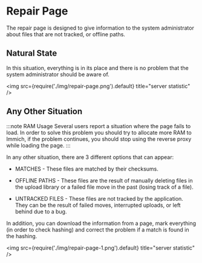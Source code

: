 # Repair Page

The repair page is designed to give information to the system administrator about files that are not tracked, or offline paths.

## Natural State

In this situation, everything is in its place and there is no problem that the system administrator should be aware of.

<img src={require('./img/repair-page.png').default} title="server statistic" />

## Any Other Situation

:::note RAM Usage
Several users report a situation where the page fails to load. In order to solve this problem you should try to allocate more RAM to Immich, if the problem continues, you should stop using the reverse proxy while loading the page.
:::

In any other situation, there are 3 different options that can appear:

- MATCHES - These files are matched by their checksums.

- OFFLINE PATHS - These files are the result of manually deleting files in the upload library or a failed file move in the past (losing track of a file).

- UNTRACKED FILES - These files are not tracked by the application. They can be the result of failed moves, interrupted uploads, or left behind due to a bug.

In addition, you can download the information from a page, mark everything (in order to check hashing) and correct the problem if a match is found in the hashing.

<img src={require('./img/repair-page-1.png').default} title="server statistic" />
